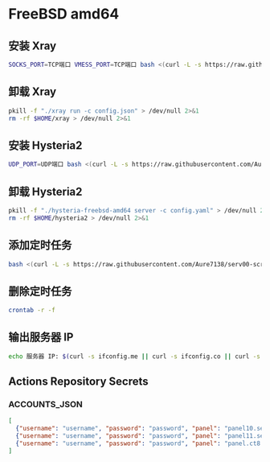 # FreeBSD amd64

## 安装 Xray

```bash
SOCKS_PORT=TCP端口 VMESS_PORT=TCP端口 bash <(curl -L -s https://raw.githubusercontent.com/Aure7138/serv00-script/main/install_xray_v1.8.24.sh)
```

## 卸载 Xray

```bash
pkill -f "./xray run -c config.json" > /dev/null 2>&1
rm -rf $HOME/xray > /dev/null 2>&1
```

## 安装 Hysteria2

```bash
UDP_PORT=UDP端口 bash <(curl -L -s https://raw.githubusercontent.com/Aure7138/serv00-script/main/install_hysteria2.sh)
```

## 卸载 Hysteria2

```bash
pkill -f "./hysteria-freebsd-amd64 server -c config.yaml" > /dev/null 2>&1
rm -rf $HOME/hysteria2 > /dev/null 2>&1
```

## 添加定时任务

```bash
bash <(curl -L -s https://raw.githubusercontent.com/Aure7138/serv00-script/main/crontab_monitor.sh)
```

## 删除定时任务

```bash
crontab -r -f
```

## 输出服务器 IP

```bash
echo 服务器 IP: $(curl -s ifconfig.me || curl -s ifconfig.co || curl -s ifconfig.me/ip || curl -s ifconfig.co/ip || curl -s ipinfo.io/ip)
```

## Actions Repository Secrets

### ACCOUNTS_JSON

```json
[
  {"username": "username", "password": "password", "panel": "panel10.serv00.com", "ssh": "s10.serv00.com"},
  {"username": "username", "password": "password", "panel": "panel11.serv00.com", "ssh": "s11.serv00.com"},
  {"username": "username", "password": "password", "panel": "panel.ct8.pl", "ssh": "s1.ct8.pl"}
]
```
